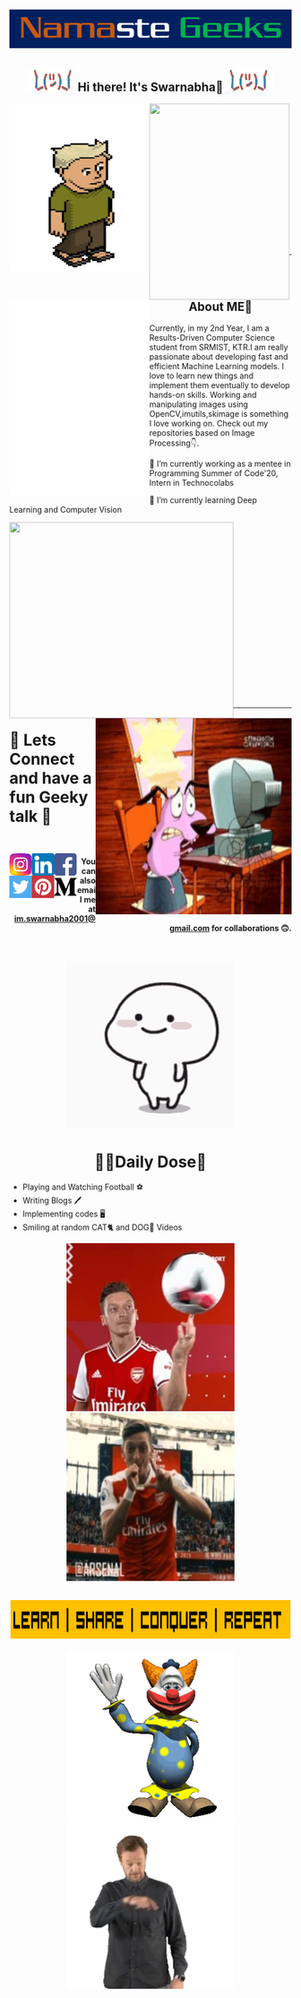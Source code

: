 # <div align="center" ><img src="https://github.com/sd2001/sd2001/blob/master/Screenshot_9.png"></div>
## <div align="center" ><img width="90" height="40" src="https://github.com/sd2001/sd2001/blob/master/giphy%20(2).gif">Hi there! It's Swarnabha👋<img width="90" height="40" src="https://github.com/sd2001/sd2001/blob/master/giphy%20(2).gif"> </div>
  
<p >
  <img align="left" width="250" height="300" src="https://github.com/sd2001/sd2001/blob/master/200w%20(3).webp">
  <img align="left" width="250" height="350" src="https://github.com/sd2001/sd2001/blob/master/giphy.gif">
  <img align="left" width="250" height="350" src="https://github.com/sd2001/sd2001/blob/master/giphy%20(1).gif">
</p>

<br /><br /><br /><br /><br /><br /><br /><br /><br /><br /><br /><br /><br /><br /><br />
<hr/>

## <div align="center" >About ME👋 </div>

Currently, in my 2nd Year, I am a Results-Driven Computer Science student from SRMIST, KTR.I am really passionate about developing fast and efficient Machine Learning models. I love to learn new things and implement them eventually to develop hands-on skills. Working and manipulating images using OpenCV,imutils,skimage is something I love working on. Check out my repositories based on Image Processing👇.

🔭 I’m currently working as a mentee in Programming Summer of Code'20, Intern in Technocolabs

🌱 I’m currently learning Deep Learning and Computer Vision



<div>
  <p><img align="left" width="400" height="350" src="https://github-readme-stats.vercel.app/api?username=sd2001&show_icons=true&theme=tokyonight"></p>
  <p><img align="right" width="350" height="350" src="https://github.com/sd2001/sd2001/blob/master/tenor%20(2).gif"></p>
  <br /><br /><br /><br /><br /><br /><br /><br /><br /><br /><br /><br /><br /><br /><br />
  </div>
<p>
  <br />
  </p>
  <p>
  <br />
  </p>
<hr/>

# 💬 Lets Connect and have a fun Geeky talk 📱 
<p>
  <br />
  </p>

<a href="https://www.instagram.com/__swarnabha.d__/">
  <img align="left" alt="SD | Insta" width="40px" src="https://github.com/sd2001/sd2001/blob/master/instagram.svg" />
</a>
<a href="https://www.linkedin.com/in/swarnabha-das-2001official/">
  <img align="left" alt="SD | Insta" width="40px" src="https://github.com/sd2001/sd2001/blob/master/linkedin.svg" />
</a>
<a href="https://www.facebook.com/swarnabha.das.737">
  <img align="left" alt="SD | Insta" width="40px" src="https://github.com/sd2001/sd2001/blob/master/facebook%20(1).svg" />
</a>
<a href="https://twitter.com/swarnabha_das">
  <img align="left" alt="SD | Insta" width="40px" src="https://github.com/sd2001/sd2001/blob/master/twitter.svg" />
</a>
<a href="https://in.pinterest.com/imswarnabha2001/boards/">
  <img align="left" alt="SD | Insta" width="40px" src="https://github.com/sd2001/sd2001/blob/master/pinterest.svg" />
</a>
<a href="https://medium.com/@im.swarnabha2001">
  <img align="left" alt="SD | Insta" width="40px" src="https://github.com/sd2001/sd2001/blob/master/medium.svg" />  
</a>

#### <div align="right" > You can also email me at im.swarnabha2001@gmail.com for collaborations 🙃.</div>
<p>
  <br />
  </p>

<div align="center" >
  <img width="300" height="300" src="https://github.com/sd2001/sd2001/blob/master/tenor%20(8).gif">
</div>

# <div align="center" > 🦹‍♀️Daily Dose🤖</div>

- Playing and Watching Football ️⚽️
- Writing Blogs 🖊
- Implementing codes 🖥
- Smiling at random CAT🐈 and DOG🐶 Videos

<div align="center" >
  <img width="300" height="300" src="https://github.com/sd2001/sd2001/blob/master/200w.webp">
  <img width="300" height="300" src="https://github.com/sd2001/sd2001/blob/master/200.webp">
  </div>


## <div align="center"><img width="500" height="70" src="https://github.com/sd2001/sd2001/blob/master/Screenshot_11.png"></div>
<div align="center" >
  <img width="300" height="300" src="https://github.com/sd2001/sd2001/blob/master/giphy3.gif">
  <img width="300" height="300" src="https://github.com/sd2001/sd2001/blob/master/200w%20(5).webp">
 </div>
  
  
























<!--
**sd2001/sd2001** is a ✨ _special_ ✨ repository because its `README.md` (this file) appears on your GitHub profile.

Here are some ideas to get you started:

- 🔭 I’m currently working on ...
- 🌱 I’m currently learning ...
- 👯 I’m looking to collaborate on ...
- 🤔 I’m looking for help with ...
- 💬 Ask me about ...
- 📫 How to reach me: ...
- 😄 Pronouns: ...
- ⚡ Fun fact: ...
-->

  
